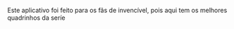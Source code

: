 Este aplicativo foi feito para os fãs de invencível, pois aqui tem os melhores quadrinhos da seríe 
